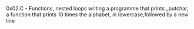 0x02.C - Functions, nested loops
writing a programme that prints _putchar, a function that prints 10 times the alphabet, in lowercase,followed by a new line

